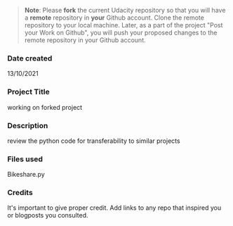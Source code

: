 >**Note**: Please **fork** the current Udacity repository so that you will have a **remote** repository in **your** Github account. Clone the remote repository to your local machine. Later, as a part of the project "Post your Work on Github", you will push your proposed changes to the remote repository in your Github account.

### Date created
13/10/2021
### Project Title
working on forked project

### Description
review the python code for transferability to similar projects

### Files used
Bikeshare.py

### Credits
It's important to give proper credit. Add links to any repo that inspired you or blogposts you consulted.


